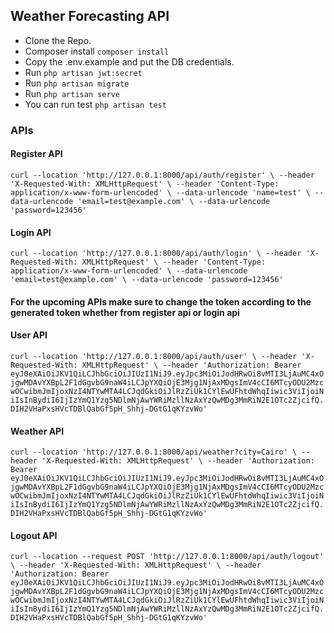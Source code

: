 
## Weather Forecasting API

- Clone the Repo.
- Composer install ``composer install``
- Copy the .env.example and put the DB credentials.
- Run ``php artisan jwt:secret``
- Run ``php artisan migrate``
- Run ``php artisan serve``
- You can run test ``php artisan test``

### APIs

#### Register API
``
curl --location 'http://127.0.0.1:8000/api/auth/register' \
--header 'X-Requested-With: XMLHttpRequest' \
--header 'Content-Type: application/x-www-form-urlencoded' \
--data-urlencode 'name=test' \
--data-urlencode 'email=test@example.com' \
--data-urlencode 'password=123456'
``

#### Login API
``
curl --location 'http://127.0.0.1:8000/api/auth/login' \
--header 'X-Requested-With: XMLHttpRequest' \
--header 'Content-Type: application/x-www-form-urlencoded' \
--data-urlencode 'email=test@example.com' \
--data-urlencode 'password=123456'
``

#### For the upcoming APIs make sure to change the token according to the generated token whether from register api or login api
#### User API 
``
curl --location 'http://127.0.0.1:8000/api/auth/user' \
--header 'X-Requested-With: XMLHttpRequest' \
--header 'Authorization: Bearer eyJ0eXAiOiJKV1QiLCJhbGciOiJIUzI1NiJ9.eyJpc3MiOiJodHRwOi8vMTI3LjAuMC4xOjgwMDAvYXBpL2F1dGgvbG9naW4iLCJpYXQiOjE3Mjg1NjAxMDgsImV4cCI6MTcyODU2MzcwOCwibmJmIjoxNzI4NTYwMTA4LCJqdGkiOiJlRzZiUk1CYlEwUFhtdWhqIiwic3ViIjoiNiIsInBydiI6IjIzYmQ1Yzg5NDlmNjAwYWRiMzllNzAxYzQwMDg3MmRiN2E1OTc2ZjcifQ.DIH2VHaPxsHVcTDBlQabGf5pH_Shhj-DGtG1qKYzvWo'
``


#### Weather API
``
curl --location 'http://127.0.0.1:8000/api/weather?city=Cairo' \
--header 'X-Requested-With: XMLHttpRequest' \
--header 'Authorization: Bearer eyJ0eXAiOiJKV1QiLCJhbGciOiJIUzI1NiJ9.eyJpc3MiOiJodHRwOi8vMTI3LjAuMC4xOjgwMDAvYXBpL2F1dGgvbG9naW4iLCJpYXQiOjE3Mjg1NjAxMDgsImV4cCI6MTcyODU2MzcwOCwibmJmIjoxNzI4NTYwMTA4LCJqdGkiOiJlRzZiUk1CYlEwUFhtdWhqIiwic3ViIjoiNiIsInBydiI6IjIzYmQ1Yzg5NDlmNjAwYWRiMzllNzAxYzQwMDg3MmRiN2E1OTc2ZjcifQ.DIH2VHaPxsHVcTDBlQabGf5pH_Shhj-DGtG1qKYzvWo'
``

#### Logout API
``
curl --location --request POST 'http://127.0.0.1:8000/api/auth/logout' \
--header 'X-Requested-With: XMLHttpRequest' \
--header 'Authorization: Bearer eyJ0eXAiOiJKV1QiLCJhbGciOiJIUzI1NiJ9.eyJpc3MiOiJodHRwOi8vMTI3LjAuMC4xOjgwMDAvYXBpL2F1dGgvbG9naW4iLCJpYXQiOjE3Mjg1NjAxMDgsImV4cCI6MTcyODU2MzcwOCwibmJmIjoxNzI4NTYwMTA4LCJqdGkiOiJlRzZiUk1CYlEwUFhtdWhqIiwic3ViIjoiNiIsInBydiI6IjIzYmQ1Yzg5NDlmNjAwYWRiMzllNzAxYzQwMDg3MmRiN2E1OTc2ZjcifQ.DIH2VHaPxsHVcTDBlQabGf5pH_Shhj-DGtG1qKYzvWo'
``

